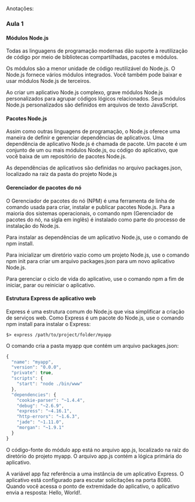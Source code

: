 Anotações:

### Aula 1


#### Módulos Node.js
Todas as linguagens de programação modernas dão suporte à reutilização de código por meio de bibliotecas compartilhadas, pacotes e módulos.

Os módulos são a menor unidade de código reutilizável do Node.js. O Node.js fornece vários módulos integrados. Você também pode baixar e usar módulos Node.js de terceiros.

Ao criar um aplicativo Node.js complexo, grave módulos Node.js personalizados para agrupar códigos lógicos relacionados. Seus módulos Node.js personalizados são definidos em arquivos de texto JavaScript.

#### Pacotes Node.js 
Assim como outras linguagens de programação, o Node.js oferece uma maneira de definir e gerenciar dependências de aplicativos. Uma dependência de aplicativo Node.js é chamada de pacote. Um pacote é um conjunto de um ou mais módulos Node.js, ou código do aplicativo, que você baixa de um repositório de pacotes Node.js.

As dependências de aplicativos são definidas no arquivo packages.json, localizado na raiz da pasta do projeto Node.js

#### Gerenciador de pacotes do nó
O Gerenciador de pacotes do nó (NPM) é uma ferramenta de linha de comando usada para criar, instalar e publicar pacotes Node.js. Para a maioria dos sistemas operacionais, o comando npm (Gerenciador de pacotes do nó, na sigla em inglês) é instalado como parte do processo de instalação do Node.js.

Para instalar as dependências de um aplicativo Node.js, use o comando de npm install.

Para inicializar um diretório vazio como um projeto Node.js, use o comando npm init para criar um arquivo packages.json para um novo aplicativo Node.js.

Para gerenciar o ciclo de vida do aplicativo, use o comando npm a fim de iniciar, parar ou reiniciar o aplicativo.

#### Estrutura Express de aplicativo web
Express é uma estrutura comum do Node.js que visa simplificar a criação de serviços web. Como Express é um pacote do Node.js, use o comando npm install para instalar o Express:

```
$> express /path/to/project/folder/myapp
```

O comando cria a pasta myapp que contém um arquivo packages.json:

```javascript
{
  "name": "myapp",
  "version": "0.0.0",
  "private": true,
  "scripts": {
    "start": "node ./bin/www"
  },
  "dependencies": {
    "cookie-parser": "~1.4.4",
    "debug": "~2.6.9",
    "express": "~4.16.1",
    "http-errors": "~1.6.3",
    "jade": "~1.11.0",
    "morgan": "~1.9.1"
  }
}
```

O código-fonte do módulo app está no arquivo app.js, localizado na raiz do diretório do projeto myapp. O arquivo app.js contém a lógica primária do aplicativo.

A variável app faz referência a uma instância de um aplicativo Express. O aplicativo está configurado para escutar solicitações na porta 8080. Quando você acessa o ponto de extremidade do aplicativo, o aplicativo envia a resposta: Hello, World!.


